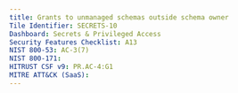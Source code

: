 ```yaml
---
title: Grants to unmanaged schemas outside schema owner
Tile Identifier: SECRETS-10
Dashboard: Secrets & Privileged Access
Security Features Checklist: A13
NIST 800-53: AC-3(7)
NIST 800-171:
HITRUST CSF v9: PR.AC-4:G1
MITRE ATT&CK (SaaS):
---
```


<!-- TODO -->
